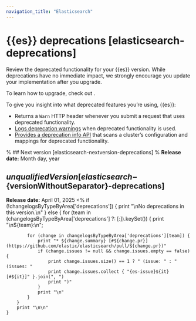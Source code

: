 ```yaml
---
navigation_title: "Elasticsearch"
---
```


# {{es}} deprecations [elasticsearch-deprecations]
Review the deprecated functionality for your {{es}} version. While deprecations have no immediate impact, we strongly encourage you update your implementation after you upgrade.

To learn how to upgrade, check out <upgrade docs>.

To give you insight into what deprecated features you’re using, {{es}}:

* Returns a `Warn` HTTP header whenever you submit a request that uses deprecated functionality.
* [Logs deprecation warnings](docs-content://deploy-manage/monitor/logging-configuration/update-elasticsearch-logging-levels.md#deprecation-logging) when deprecated functionality is used.
* [Provides a deprecation info API](https://www.elastic.co/docs/api/doc/elasticsearch/operation/operation-migration-deprecations) that scans a cluster’s configuration and mappings for deprecated functionality.

% ## Next version [elasticsearch-nextversion-deprecations]
% **Release date:** Month day, year

## ${unqualifiedVersion} [elasticsearch-${versionWithoutSeparator}-deprecations]
**Release date:** April 01, 2025
<%
    if (!changelogsByTypeByArea['deprecations']) {
        print "\nNo deprecations in this version.\n"
    } else {
        for (team in (changelogsByTypeByArea['deprecations'] ?: [:]).keySet()) {
            print "\n${team}:\n";

            for (change in changelogsByTypeByArea['deprecations'][team]) {
                print "* ${change.summary} [#${change.pr}](https://github.com/elastic/elasticsearch/pull/${change.pr})"
                if (change.issues != null && change.issues.empty == false) {
                    print change.issues.size() == 1 ? " (issue: " : " (issues: "
                    print change.issues.collect { "{es-issue}${it}[#${it}]" }.join(", ")
                    print ")"
                }
                print "\n"
            }
        }
        print "\n\n"
    }
